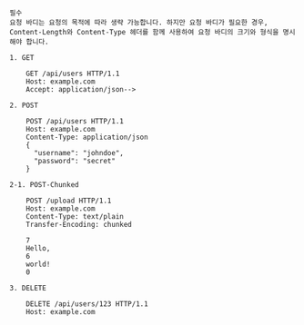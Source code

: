 
	필수
	요청 바디는 요청의 목적에 따라 생략 가능합니다. 하지만 요청 바디가 필요한 경우, Content-Length와 Content-Type 헤더를 함께 사용하여 요청 바디의 크기와 형식을 명시해야 합니다.

	1. GET
```
	GET /api/users HTTP/1.1
	Host: example.com
	Accept: application/json-->
```
	2. POST
```
	POST /api/users HTTP/1.1
	Host: example.com
	Content-Type: application/json
	{
	  "username": "johndoe",
	  "password": "secret"
	}
```
	2-1. POST-Chunked
```
	POST /upload HTTP/1.1
	Host: example.com
	Content-Type: text/plain
	Transfer-Encoding: chunked

	7
	Hello,
	6
	world!
	0
```
	3. DELETE
```
	DELETE /api/users/123 HTTP/1.1
	Host: example.com
```
